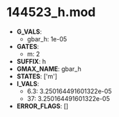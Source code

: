 # 144523_h.mod

- **G_VALS**:
  - gbar_h: 1e-05
- **GATES**:
  - m: 2
- **SUFFIX**: h
- **GMAX_NAME**: gbar_h
- **STATES**: ['m']
- **I_VALS**:
  - 6.3: 3.250164491601322e-05
  - 37: 3.250164491601322e-05
- **ERROR_FLAGS**: []
